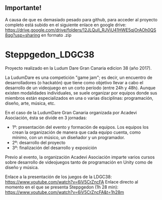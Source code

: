 
## Importante!

A causa de que es demasiado pesado para github, para acceder al proyecto completo está subido en el siguiente enlace en google drive: https://drive.google.com/drive/folders/12JLQulI_RJViU41HWE5qjOrAOh0QS8qg?usp=sharing en formato .zip


# Steppgedon_LDGC38
Proyecto realizado en la Ludum Dare Gran Canaria edicion 38 (año 2017).

La LudumDare es una competición "game jam"; es decir, un encuentro de desarrolladores (o hackatón) que tiene como objetivo llevar a cabo el desarrollo de un videojuego en un corto período (entre 24h y 48h). Aunque existen modalidades individuales, se suele organizar por equipos donde sus miembros están especializados en una o varias disciplinas: programación, diseño, arte, música, etc.
 
 En el caso de la LudumDare Gran Canaria organizada por Acadevi Asociación, ésta se divide en 3 jornadas: 
 
 - 1º: presentación del evento y formación de equipos. Los equipos los crean la organización de manera que cada equipo cuenta, como mínimo, con un músico, un diseñador y un programador.
 - 2º: desarrollo del proyecto
 - 3º: finalización del desarrollo y exposición

Previo al evento, la organización Acadevi Asociación imparte varios cursos sobre desarrollo de videojuegos tanto de programación en Unity como de diseño y música.

Enlace a la presentación de los juegos de la LDGC38: https://www.youtube.com/watch?v=6iV5CrZncFA
Enlace directo al momento en el que se presenta Steppgedon (1h 28 min): https://www.youtube.com/watch?v=6iV5CrZncFA&t=1h28m


